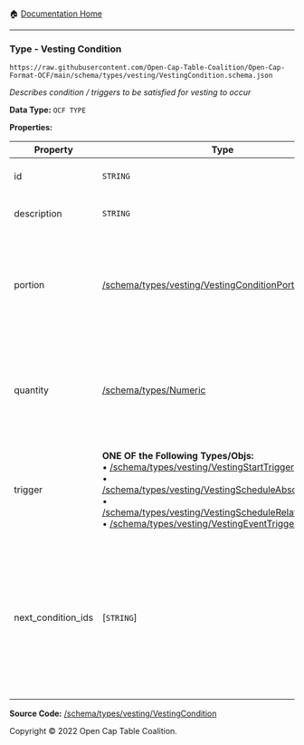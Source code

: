 :house: [Documentation Home](../../../home/xudiera/code/README.md)

---

### Type - Vesting Condition

`https://raw.githubusercontent.com/Open-Cap-Table-Coalition/Open-Cap-Format-OCF/main/schema/types/vesting/VestingCondition.schema.json`

_Describes condition / triggers to be satisfied for vesting to occur_

**Data Type:** `OCF TYPE`

**Properties:**

| Property           | Type                                                                                                                                                                                                                                                                                                                                                                                                             | Description                                                                                                                                                                                                        | Required   |
| ------------------ | ---------------------------------------------------------------------------------------------------------------------------------------------------------------------------------------------------------------------------------------------------------------------------------------------------------------------------------------------------------------------------------------------------------------- | ------------------------------------------------------------------------------------------------------------------------------------------------------------------------------------------------------------------ | ---------- |
| id                 | `STRING`                                                                                                                                                                                                                                                                                                                                                                                                         | Reference identifier for this condition                                                                                                                                                                            | `REQUIRED` |
| description        | `STRING`                                                                                                                                                                                                                                                                                                                                                                                                         | Detailed description of the condition                                                                                                                                                                              | -          |
| portion            | [/schema/types/vesting/VestingConditionPortion](/VestingConditionPortion.md)                                                                                                                                                                                                                                                                                                                                     | If specified, the fractional part of the whole security that is vested, e.g. 25:100 for 25%. Use `quantity` for a fixed vesting amount.                                                                            | -          |
| quantity           | [/schema/types/Numeric](../Numeric.md)                                                                                                                                                                                                                                                                                                                                                                           | If specified, the fixed amount of the whole security to vest, e.g. 10000 shares. Use `portion` for a proportional vesting amount.                                                                                  | -          |
| trigger            | **ONE OF the Following Types/Objs:**</br>&bull; [/schema/types/vesting/VestingStartTrigger](/VestingStartTrigger.md)</br>&bull; [/schema/types/vesting/VestingScheduleAbsoluteTrigger](/VestingScheduleAbsoluteTrigger.md)</br>&bull; [/schema/types/vesting/VestingScheduleRelativeTrigger](/VestingScheduleRelativeTrigger.md)</br>&bull; [/schema/types/vesting/VestingEventTrigger](/VestingEventTrigger.md) | Describes how this vesting condition is met, resulting in vesting the specified tranche of shares                                                                                                                  | `REQUIRED` |
| next_condition_ids | [`STRING`]                                                                                                                                                                                                                                                                                                                                                                                                       | List of ALL VestingCondition IDs that can trigger after this one. If there are none, use an empty array.</br>Conditions should be in priority order in the array, ordered from the highest priority to the lowest. | `REQUIRED` |

**Source Code:** [/schema/types/vesting/VestingCondition](../../../../../../../../../schema/types/vesting/VestingCondition.schema.json)

Copyright © 2022 Open Cap Table Coalition.
